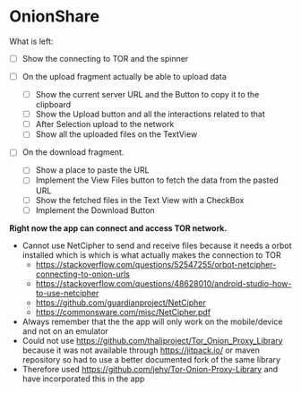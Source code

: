 # OnionShare

What is left:

- [ ] Show the connecting to TOR and the spinner

- [ ] On the upload fragment actually be able to upload data
  - [ ] Show the current server URL and the Button to copy it to the clipboard 
  - [ ] Show the Upload button and all the interactions related to that
  - [ ] After Selection upload to the network
  - [ ] Show all the uploaded files on the TextView
- [ ] On the download fragment. 
  - [ ] Show a place to paste the URL
  - [ ] Implement the View Files button to fetch the data from the pasted URL
  - [ ] Show the fetched files in the Text View with a CheckBox 
  - [ ] Implement the Download Button 

**Right now the app can connect and access TOR network.**

- Cannot use NetCipher to send and receive files because it needs a orbot installed which is which is what actually makes the connection to TOR
  - <https://stackoverflow.com/questions/52547255/orbot-netcipher-connecting-to-onion-urls>
  - https://stackoverflow.com/questions/48628010/android-studio-how-to-use-netcipher
  - <https://github.com/guardianproject/NetCipher>
  - https://commonsware.com/misc/NetCipher.pdf
- Always remember that the the app will only work on the mobile/device and not on an emulator
- Could not use <https://github.com/thaliproject/Tor_Onion_Proxy_Library> because it was not available through <https://jitpack.io/> or maven repository so had to use a better documented fork of the same library
- Therefore used <https://github.com/jehy/Tor-Onion-Proxy-Library> and have incorporated this in the app
